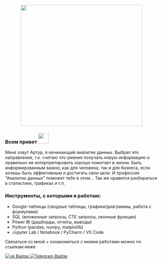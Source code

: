 <div id="header" align="center">
  <img src="https://media.giphy.com/media/v1.Y2lkPTc5MGI3NjExdTJubGIyYTl6a3dmMWhqYTRwZThqanluMm8wNGd2dzVoZTN1ZTV3ZSZlcD12MV9pbnRlcm5hbF9naWZfYnlfaWQmY3Q9Zw/qgQUggAC3Pfv687qPC/giphy.gif" width="400"/>
</div>

  ### Всем привет <img src="https://media.giphy.com/media/v1.Y2lkPTc5MGI3NjExZDY5MTk0Mzk2NDkxOTNiZDA5ZDlhYWZhOWNjMGU1ZGVjNTAwMGQ1NCZlcD12MV9pbnRlcm5hbF9naWZzX2dpZklkJmN0PXM/w1OBpBd7kJqHrJnJ13/giphy.gif" width="35px"/>
Меня зовут Артур, я начинающий аналитик данных. Выбрал это направление, т.к. считаю что умение получать новую информацию и правильно ее интерпретировать хорошо помогает в жизни. Быть информированным важно, как для человека, так и для бизнеса, если хочешь быть эффективным и достигать свои цели. И профессия "Аналитик данных" поможет тебе в этом... Так же нравится разбираться в статистике, графиках и т.п.  

### Инструменты, с которыми я работаю:
- Google-таблицы (сводные таблицы, графики/диаграммы, работа с формулами)
- SQL (вложенные запросы, CTE запросы, оконные функции)
- Power BI (дашборды, отчеты, выводы)
- Python (pandas, numpy, matplotlib)
- Jupyter Lab / Notebook / PyCharm / VS Code


Связаться со мной + ознакомиться с моими работами можно по ссылкам ниже

<div id="badges">
  <a href="https://vk.com/dessertaa">
    <img src="https://img.shields.io/badge/ВКонтакте-blue?style=for-the-badge&logo=vk&logoColor=white" alt="vk Badge"/>
  </a>
  <a href="https://t.me/Dessertaa">
    <img src="https://img.shields.io/badge/Telegram-blue?style=for-the-badge&logo=Telegram&logoColor=white" alt="Telegram Badge"/>
  </a>
</div>

<img src="https://komarev.com/ghpvc/?username=Dessertaa&style=flat-square&color=blue" alt=""/>


